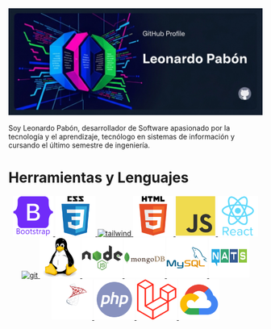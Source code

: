 <img src="https://github.com/Frozzzo/Frozzzo/blob/main/GitHubBanner.PNG" />

<p >Soy Leonardo Pabón, desarrollador de Software apasionado por la tecnología y el aprendizaje, tecnólogo en sistemas de información y cursando el último semestre de ingeniería.</p>

<h1>Herramientas y Lenguajes</h1>
<p align="center">
<!-- FrontEnd -->

<!-- Bootstrap -->
<a href="https://getbootstrap.com" target="_blank" rel="noreferrer">
  <img src="https://raw.githubusercontent.com/devicons/devicon/master/icons/bootstrap/bootstrap-plain-wordmark.svg" alt="bootstrap" width="80" height="80"/>
</a>
<!-- CSS -->
<a href="https://www.w3schools.com/css/" target="_blank" rel="noreferrer">
  <img src="https://raw.githubusercontent.com/devicons/devicon/master/icons/css3/css3-original-wordmark.svg" alt="css3" width="80" height="80"/>
</a>
<!-- TAILWIND -->
<a href="https://tailwindcss.com/" target="_blank" rel="noreferrer">
  <img src="https://www.vectorlogo.zone/logos/tailwindcss/tailwindcss-icon.svg" alt="tailwind" width="80" height="80"/>
</a>
<!-- HTML -->
<a href="https://www.w3.org/html/" target="_blank" rel="noreferrer">
  <img src="https://raw.githubusercontent.com/devicons/devicon/master/icons/html5/html5-original-wordmark.svg" alt="html5" width="80" height="80"/>
</a>
<!-- JAVASCRIPT -->
</a>
<a href="https://developer.mozilla.org/en-US/docs/Web/JavaScript" target="_blank" rel="noreferrer">
  <img src="https://raw.githubusercontent.com/devicons/devicon/master/icons/javascript/javascript-original.svg" alt="javascript" width="80" height="80"/>
</a>
 <!-- REACT -->
<a href="https://reactjs.org/" target="_blank" rel="noreferrer">
  <img src="https://raw.githubusercontent.com/devicons/devicon/master/icons/react/react-original-wordmark.svg" alt="react" width="80" height="80"/>
</a>
<!-- GIT -->
<a href="https://git-scm.com/" target="_blank" rel="noreferrer">
  <img src="https://www.vectorlogo.zone/logos/git-scm/git-scm-icon.svg" alt="git" width="80" height="80"/>
</a>
<!-- LINUX -->
<a href="https://www.linux.org/" target="_blank" rel="noreferrer">
  <img src="https://raw.githubusercontent.com/devicons/devicon/master/icons/linux/linux-original.svg" alt="linux" width="80" height="80"/>
</a>
<!-- NODEJS -->
<a href="https://nodejs.org" target="_blank" rel="noreferrer">
  <img src="https://raw.githubusercontent.com/devicons/devicon/master/icons/nodejs/nodejs-original-wordmark.svg" alt="nodejs" width="80" height="80"/>
</a>
<!-- MONGO -->
<a href="https://www.mongodb.com/" target="_blank" rel="noreferrer">
  <img src="./mongo.svg" alt="tailwind" width="80" height="80"/>
</a>
 <!-- MYSQL -->
<a href="https://www.mysql.com/" target="_blank" rel="noreferrer">
  <img src="https://raw.githubusercontent.com/devicons/devicon/master/icons/mysql/mysql-original-wordmark.svg" alt="mysql" width="80" height="80"/>
</a>
 <!-- NATS -->
<a href="https://www.mysql.com/" target="_blank" rel="noreferrer">
  <img src="./nats.svg" alt="mysql" width="80" height="80"/>
</a>
 <!-- SQL SERVER -->
<a href="https://www.mysql.com/" target="_blank" rel="noreferrer">
  <img src="./sqlserver.svg" alt="mysql" width="80" height="80"/>
</a>
 <!-- PHP -->
<a href="https://www.mysql.com/" target="_blank" rel="noreferrer">
  <img src="./php.svg" alt="mysql" width="80" height="80"/>
</a>
<!-- LARAVEL -->
<a href="https://www.mysql.com/" target="_blank" rel="noreferrer">
  <img src="./laravel.svg" alt="mysql" width="80" height="80"/>
</a>
<!-- GOOGLE CLOUD -->
<a href="https://www.mysql.com/" target="_blank" rel="noreferrer">
  <img src="./gcp.svg" alt="mysql" width="80" height="80"/>
</a>
 
</p>

<!--
**Frozzzo/Frozzzo** is a ✨ _special_ ✨ repository because its `README.md` (this file) appears on your GitHub profile.

Here are some ideas to get you started:

- 🔭 I’m currently working on ...
- 🌱 I’m currently learning ...
- 👯 I’m looking to collaborate on ...
- 🤔 I’m looking for help with ...
- 💬 Ask me about ...
- 📫 How to reach me: ...
- 😄 Pronouns: ...
- ⚡ Fun fact: ...
-->

